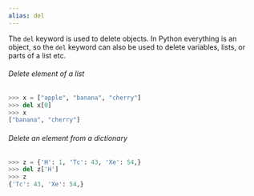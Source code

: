 ```yaml
---
alias: del
---
```

The `del` keyword is used to delete objects. In Python everything is an object, so the `del` keyword can also be used to delete variables, lists, or parts of a list etc.

###### Delete element of a list
```Python
>>> x = ["apple", "banana", "cherry"]  
>>> del x[0]  
>>> x 
["banana", "cherry"]  
```
###### Delete an element from a dictionary
```Python
>>> z = {'H': 1, 'Tc': 43, 'Xe': 54,}
>>> del z['H']
>>> z
{'Tc': 43, 'Xe': 54,}
```